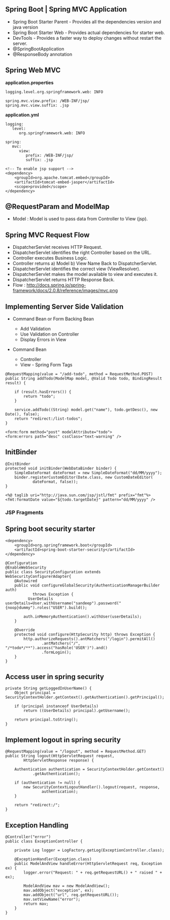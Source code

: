 ## Spring Boot | Spring MVC Application
- Spring Boot Starter Parent - Provides all the dependencies version and java version
- Spring Boot Starter Web - Provides actual dependencies for starter web.
- DevTools - Provides a faster way to deploy changes without restart the server.
- @SpringBootApplication
- @ResponseBody annotation

## Spring Web MVC
**application.properties**

```
logging.level.org.springframework.web: INFO

spring.mvc.view.prefix: /WEB-INF/jsp/
spring.mvc.view.suffix: .jsp
```

**application.yml**

```
logging:
   level:
      org.springframework.web: INFO

spring:
   mvc:
      view:
         prefix: /WEB-INF/jsp/
         suffix: .jsp
```

```
<!-- To enable jsp support -->
<dependency>
	<groupId>org.apache.tomcat.embed</groupId>
	<artifactId>tomcat-embed-jasper</artifactId>
	<scope>provided</scope>
</dependency>
```

## @RequestParam and ModelMap
- Model : Model is used to pass data from Controller to View (jsp).

## Spring MVC Request Flow
- DispatcherServlet receives HTTP Request.
- DispatcherServlet identifies the right Controller based on the URL.
- Controller executes Business Logic.
- Controller returns a) Model b) View Name Back to DispatcherServlet.
- DispatcherServlet identifies the correct view (ViewResolver).
- DispatcherServlet makes the model available to view and executes it.
- DispatcherServlet returns HTTP Response Back.
- Flow : http://docs.spring.io/spring-framework/docs/2.0.8/reference/images/mvc.png

## Implementing Server Side Validation
- Command Bean or Form Backing Bean
    * Add Validation
    * Use Validation on Controller
    * Display Errors in View

- Command Bean
    * Controller
    * View - Spring Form Tags

```
@RequestMapping(value = "/add-todo", method = RequestMethod.POST)
public String addTodo(ModelMap model, @Valid Todo todo, BindingResult result) {

	if (result.hasErrors()) {
		return "todo";
	}

	service.addTodo((String) model.get("name"), todo.getDesc(), new Date(), false);
	return "redirect:/list-todos";
}
```

```
<form:form method="post" modelAttribute="todo">
<form:errors path="desc" cssClass="text-warning" />
```

## InitBinder
```
@InitBinder
protected void initBinder(WebDataBinder binder) {
	SimpleDateFormat dateFormat = new SimpleDateFormat("dd/MM/yyyy");
	binder.registerCustomEditor(Date.class, new CustomDateEditor(
			dateFormat, false));
}
```

```
<%@ taglib uri="http://java.sun.com/jsp/jstl/fmt" prefix="fmt"%>
<fmt:formatDate value="${todo.targetDate}" pattern="dd/MM/yyyy" />
```

### JSP Fragments


## Spring boot security starter

```
<dependency>
    <groupId>org.springframework.boot</groupId>
    <artifactId>spring-boot-starter-security</artifactId>
</dependency>
```

```
@Configuration
@EnableWebSecurity
public class SecurityConfiguration extends WebSecurityConfigurerAdapter{
	@Autowired
    public void configureGlobalSecurity(AuthenticationManagerBuilder auth)
            throws Exception {
		  UserDetails userDetails=User.withUsername("sandeep").password("{noop}dummy").roles("USER").build();

        auth.inMemoryAuthentication().withUser(userDetails);
    }
	
	@Override
    protected void configure(HttpSecurity http) throws Exception {
        http.authorizeRequests().antMatchers("/login").permitAll()
                .antMatchers("/", "/*todo*/**").access("hasRole('USER')").and()
                .formLogin();
    }
}
```

## Access user in spring security
```
private String getLoggedInUserName() {
	Object principal = SecurityContextHolder.getContext().getAuthentication().getPrincipal();

	if (principal instanceof UserDetails)
		return ((UserDetails) principal).getUsername();

	return principal.toString();
}
```

## Implement logout in spring security
```
@RequestMapping(value = "/logout", method = RequestMethod.GET)
public String logout(HttpServletRequest request,
		HttpServletResponse response) {
	
	Authentication authentication = SecurityContextHolder.getContext()
			.getAuthentication();
	
	if (authentication != null) {
		new SecurityContextLogoutHandler().logout(request, response,
				authentication);
	}

	return "redirect:/";
}
```

## Exception Handling
```
@Controller("error")
public class ExceptionController {

    private Log logger = LogFactory.getLog(ExceptionController.class);

    @ExceptionHandler(Exception.class)
    public ModelAndView handleError(HttpServletRequest req, Exception ex) {
        logger.error("Request: " + req.getRequestURL() + " raised " + ex);

        ModelAndView mav = new ModelAndView();
        mav.addObject("exception", ex);
        mav.addObject("url", req.getRequestURL());
        mav.setViewName("error");
        return mav;
    }
}
```
